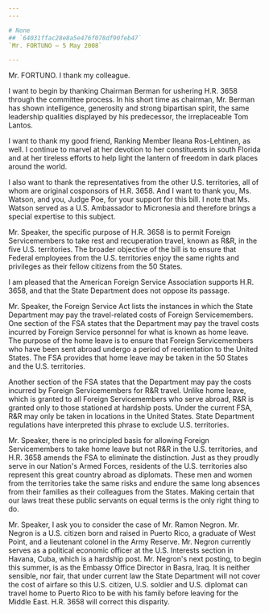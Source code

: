 ```yaml
---
---

# None
## `64031ffac28e8a5e476f078df90feb47`
`Mr. FORTUNO — 5 May 2008`

---
```



Mr. FORTUNO. I thank my colleague.

I want to begin by thanking Chairman Berman for ushering H.R. 3658 
through the committee process. In his short time as chairman, Mr. 
Berman has shown intelligence, generosity and strong bipartisan spirit, 
the same leadership qualities displayed by his predecessor, the 
irreplaceable Tom Lantos.

I want to thank my good friend, Ranking Member Ileana Ros-Lehtinen, 
as well. I continue to marvel at her devotion to her constituents in 
south Florida and at her tireless efforts to help light the lantern of 
freedom in dark places around the world.

I also want to thank the representatives from the other U.S. 
territories, all of whom are original cosponsors of H.R. 3658. And I 
want to thank you, Ms. Watson, and you, Judge Poe, for your support for 
this bill. I note that Ms. Watson served as a U.S. Ambassador to 
Micronesia and therefore brings a special expertise to this subject.

Mr. Speaker, the specific purpose of H.R. 3658 is to permit Foreign 
Servicemembers to take rest and recuperation travel, known as R&R, in 
the five U.S. territories. The broader objective of the bill is to 
ensure that Federal employees from the U.S. territories enjoy the same 
rights and privileges as their fellow citizens from the 50 States.

I am pleased that the American Foreign Service Association supports 
H.R. 3658, and that the State Department does not oppose its passage.

Mr. Speaker, the Foreign Service Act lists the instances in which the 
State Department may pay the travel-related costs of Foreign 
Servicemembers. One section of the FSA states that the Department may 
pay the travel costs incurred by Foreign Service personnel for what is 
known as home leave. The purpose of the home leave is to ensure that 
Foreign Servicemembers who have been sent abroad undergo a period of 
reorientation to the United States. The FSA provides that home leave 
may be taken in the 50 States and the U.S. territories.

Another section of the FSA states that the Department may pay the 
costs incurred by Foreign Servicemembers for R&R travel. Unlike home 
leave, which is granted to all Foreign Servicemembers who serve abroad, 
R&R is granted only to those stationed at hardship posts. Under the 
current FSA, R&R may only be taken in locations in the United States. 
State Department regulations have interpreted this phrase to exclude 
U.S. territories.

Mr. Speaker, there is no principled basis for allowing Foreign 
Servicemembers to take home leave but not R&R in the U.S. territories, 
and H.R. 3658 amends the FSA to eliminate the distinction. Just as they 
proudly serve in our Nation's Armed Forces, residents of the U.S. 
territories also represent this great country abroad as diplomats. 
These men and women from the territories take the same risks and endure 
the same long absences from their families as their colleagues from the 
States. Making certain that our laws treat these public servants on 
equal terms is the only right thing to do.

Mr. Speaker, I ask you to consider the case of Mr. Ramon Negron. Mr. 
Negron is a U.S. citizen born and raised in Puerto Rico, a graduate of 
West Point, and a lieutenant colonel in the Army Reserve. Mr. Negron 
currently serves as a political economic officer at the U.S. Interests 
section in Havana, Cuba, which is a hardship post. Mr. Negron's next 
posting, to begin this summer, is as the Embassy Office Director in 
Basra, Iraq. It is neither sensible, nor fair, that under current law 
the State Department will not cover the cost of airfare so this U.S. 
citizen, U.S. soldier and U.S. diplomat can travel home to Puerto Rico 
to be with his family before leaving for the Middle East. H.R. 3658 
will correct this disparity.